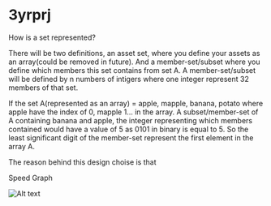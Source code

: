 3yrprj
======

How is a set represented?


There will be two definitions, an asset set, where you define your assets as an array(could be removed in future). 
And a member-set/subset where you define which members this set contains from set A.
A member-set/subset will be defined by n numbers of intigers where one integer represent 32 members of that set.

If the set A(represented as an array) =  apple, mapple, banana, potato where apple have the index of 0, mapple 1... in the array.
A subset/member-set of A containing banana and apple, the integer representing which members contained would have a value of 5 as 0101 in binary is equal to 5.
So the least significant digit of the member-set represent the first element in the array A.

The reason behind this design choise is that 

Speed Graph

 ![Alt text](https://docs.google.com/spreadsheet/oimg?key=0Au1A39JI-BwHdE1YRHFWVlpkXzZKWGxNS0tHMmRmVHc&oid=0&zx=93h5htrgmj8j "Speed graph")